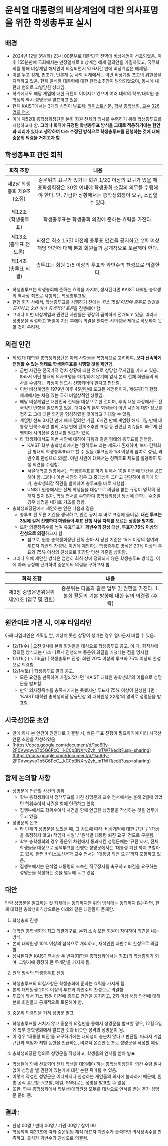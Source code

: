 윤석열 대통령의 비상계엄에 대한 의사표명을 위한 학생총투표 실시
===

## 배경
- 2024년 12월 3일(화) 23시 00분부로 대한민국 전역에 비상계엄이 선포되었음. 이후 155분만에 국회에서는 만장일치로 비상계엄 해제 결의안을 가결하였고, 국무회의를 통해 비상계엄 해제안이 의결되면서 약 6시간 만에 비상계엄은 해제됨.
- 이를 두고 정계, 법조계, 언론계 등 사회 각계에서는 이번 비상계엄 포고의 위헌성을 지적하고 있음. 현재 윤석열 대통령에 대한 탄핵소추안이 발의되었으며, 동시에 내란죄 혐의로 고발당한 상태임.
- 학계에서도 해당 계엄에 대한 규탄이 이어지고 있으며 여러 대학의 학부/대학원 총학생회 역시 성명문을 발표하고 있음.
- 현재 KAIST에서는 3개의 성명이 발표됨: [카이스트신문](https://times.kaist.ac.kr/news/articleView.html?idxno=22054), [학부 총학생회](https://www.instagram.com/p/DDLdR8NBCA0/$0/#), [교수 326명의 연서](https://news.nate.com/view/20241205n37367)
- 이에 제52대 총학생회장단은 본회 회원 전체의 의사를 수렴하기 위해 학생총투표를 시행하고자 함. **그러나 회칙에 규정된 학생총투표 방식을 그대로 적용하기에는 현안과 괴리가 있다고 생각하여 다소 수정된 방식으로 학생총투표를 진행하는 것에 대해 중운위 의결을 거치고자 함.**

## 학생총투표 관련 회칙
|  회칙 조항  |  내용 |
|:---:|:---:|
| 제2장 학생총회 제9조 (소집) | 중운위의 요구가 있거나 회원 1/20 이상의 요구가 있을 때 총학생회장은 30일 이내에 학생총회 소집의 의무를 수행해야 한다. 단, 긴급한 상황에서는 총학생회장이 요구, 소집할 수 있다. |
| 제12조 (학생총투표) | 학생총투표는 학생총회 의결에 준하는 효력을 가진다. |
| 제13조 (총투표 전 토론) | 의장은 최소 15일 이전에 총투표 안건을 공지하고, 2회 이상 해당 안건에 대해 본회 회원들과 공개적으로 토론해야 한다. |
| 제14조 (총투표 의결) | 총투표는 회원 1/5 이상의 투표와 과반수의 찬성으로 의결한다. |

- 학생총투표는 학생총회에 준하는 효력을 가지며, 성사된다면 KAIST 대학원 총학생회 역사상 최초로 시행되는 학생총투표임.
- 현행 회칙 상에서, 학생총투표를 시행하기 전에는 *최소 15일 이전에 총투표 안건을 공지하고, 2회 이상 공개적인 토론*을 진행해야 함.
- 그러나 이번 비상계엄과 관련된 사안들은 굉장히 급박하게 전개되고 있음. 따라서 성명문을 작성하고 15일이 지난 후에야 의결을 한다면 시의성을 제대로 확보하지 못할 것이 우려됨.

## 의결 안건
- 제52대 대학원 총학생회장단은 아래 사항들을 복합적으로 고려하여, **보다 신속하게 진행할 수 있는 형태로 학생총투표를 시행할 것을 제안**함.
  - 금번 사건은 전국가적 정치 상황에 대한 것으로 상당함 무게감을 가지고 있음. 따라서 어떤 형태의 의사표명을 하기/하지 않기에 앞서 본회 전체 회원들의 의사를 수렴하는 과정이 반드시 선행되어야 한다고 판단함.
  - 이번 비상계엄은 1979년 이후 45년만에 포고된 계엄령이자, 제6공화국 헌정 체제에서는 처음 있는 극히 비일상적인 상황임.
  - 해당 비상계엄은 대한민국 전역을 대상으로 한 것이며, 후속 대응 과정에서도 전국적인 반향을 일으키고 있음. 대다수의 본회 회원들이 이번 사건에 대한 정보를 접하고 그에 대한 의견을 형성하였을 것이라고 기대할 수 있음.
  - 계엄령 선포 3시간 만에 해제 결의안 가결, 6시간 만에 계엄령 해제, 1일 만에 대통령 탄핵소추안 발의, 4일 만에 탄핵소추안 표결 등 관련된 이슈들이 빠르게 진행되어 시의성을 중요시할 필요가 있음.
  - 타 학생회에서도 이번 사안에 대하여 다음과 같은 형태의 총투표를 진행함.
    - KAIST 학부 총학생회에서는 '정책투표'라는 제도가 존재하며, 보다 간략화된 형태의 학생총투표라고 할 수 있음 (투표권자 1/8 이상의 참여로 성립, 과반수의 찬성으로 의결). 이번 사안에 대해서는 정책투표 제도를 활용하여 학생 의견을 수렴함.
    - 서울대학교 원총에서는 학생총투표를 하기 위해서 10일 이전에 안건을 공표해야 함. 그러나 이번 사안의 경우 그 중대성이 크다고 판단하여 회칙에 의거, 총학생회장 직권을 발휘하여 총투표를 바로 시행함.
    - UNIST 원총에서는 전체 학생들을 대상으로 의결을 받는 규정이 명확히 정해져 있지 않아, 학생 연서를 수합하여 총학생회장단 당선에 준하는 수준일 경우 성명을 내기로 기조를 정함. 
- 총학생회장단에서 제안하는 안은 다음과 같음
  - 총투표 전 토론 기간을 생략하고, 안건 공지 후 바로 표결에 들어감. **대신 투표는 3일에 걸쳐 진행하여 회원들이 투표 진행 사실 자체를 모르는 상황을 방지함.**
  - 또한 의결정족수를 높여 유효투표자 **과반수의 찬성 대신, 투표자 75% 이상의 찬성으로 의결**하고자 함.
    - 참고로, 원총 총학생회장단 단독 출마 시 당선 기준은 15% 이상의 참여와 투표자 과반의 찬성임. 이번에 제안하는 학생총투표 방식은 20% 이상의 투표와 75% 이상의 찬성으로 회장단 당선 기준을 상회함.
- 그러나 위에 제안한 방식은 엄연히 회칙 상에 정의되지 않은 학생총투표 방식임. 이에 아래 규정에 근거하여 중운위의 의결을 구하고자 함.

|  회칙 조항  |  내용 |
|:---:|:---:|
| 제3장 중앙운영위원휘 제20조 (업무 및 권한) | 중운위는 다음과 같은 업무 및 권한을 가진다. 1. 본회 활동의 기본 방향에 대한 심의 의결권 (후략) |

## 원안대로 가결 시, 이후 타임라인
아래 타임라인은 계획일 뿐, 예상치 못한 상황이 생기는 경우 얼마든지 바뀔 수 있음.

- 12/11(수) | 오전 9시에 본회 회원들을 대상으로 학생총투표 공고. 이 때, 회칙상에 정의된 방식과는 다소 다르게 진행되며 중운위 의결을 거쳤다는 점을 명시함.
- 12/11(수) ~ 13(금) | 학생총투표 진행. 회원 20% 이상의 투표와 75% 이상의 찬성으로 의결함.
- 12/14(토) | 학생총투표 결과 공고.
  - 모든 요건을 만족하여 가결되었다면 'KAIST 대학원 총학생회'의 이름으로 성명문을 발표함. 
  - 만약 의사정족수를 충족시키지는 못했지만 투표자 75% 이상이 찬성한다면, 'KAIST 대학원 총학생회장 남궁민상 외 대학원생 XX명'의 명의로 성명문을 발표함.

## 시국선언문 초안
- 만에 하나 본 안건이 원안대로 가결될 시, 빠른 투표 진행이 필요하기에 미리 시국선언문 초안을 작성하였음
- [https://docs.google.com/document/d/1so6Ry-2F0VwqyvoTb5G6PcC__kC0pBNXryZyh_mTW7I/edit?usp=sharing](https://docs.google.com/document/d/1so6Ry-2F0VwqyvoTb5G6PcC__kC0pBNXryZyh_mTW7I/edit?usp=sharing)

## 함께 논의할 사항
- 성명문에 언급할 사건의 범위
  - 학부 총학생회에서 정책투표를 거친 성명문과 교수 연서에서는 올해 2월에 있었던 학위수여식 사건을 함께 언급하고 있음.
  - 집행부에서도 학위수여식 사건을 함께 언급한 성명문을 작성하는 것을 염두에 두고 있음.
- 성명문의 논조
  - 타 단체의 성명문을 보았을 때, 그 강도에 따라 '비상계엄에 대한 규탄' / '(대상을 특정하지 않고) 책임자 처벌' / '윤석열 대통령 퇴진 요구' 정도로 구분됨.
  - 학부 총학생회의 경우 중운위 차원에서 통과시킨 성명문에는 '규탄'까지, 전체 학생들을 대상으로 정책투표를 진행한 성명문에서는 '대통령 퇴진'까지 포함하고 있음. 한편 카이스트신문과 교수 연서는 '대통령 퇴진 요구'까지 포함하고 있음.
  - 집행부에서는 윤석열 대통령의 조속한 직무정지를 촉구하고 퇴진을 요구하는 성명문을 작성하는 것을 염두에 두고 있음.

## 대안
만약 성명문을 발표하는 것 자체에는 동의하지만 위의 방식에는 동의하지 않는다면, 현재 대학원 총학생회칙상으로는 아래와 같은 대안들이 존재함.
1. 학생총회 진행
  - 대학원 총학생회의 최고 의결기구로, 본회 소속 모든 회원이 참여하여 의견을 내는 방식.
  - 본회 대학원생 10% 이상의 참석으로 개회하고, 재석인원 과반수의 찬성으로 의결함.
  - 성사된다면 KAIST 역사상 두 번쨰(대학원 총학생회에서는 최초)의 학생총회가 되며, 그렇기에 굉장히 큰 무게감을 가지게 됨.

2. 원래 방식의 학생총투표 진행
  - 학생총투표의 의결사항은 학생총회에 준하는 효력을 가지게 됨.
  - 본회 대학원생 20% 이상의 투표와 과반수의 찬성으로 의결함.
  - 투표에 앞서 최소 15일 이전에 총투표 안건을 공지하고, 2회 이상 해당 안건에 대해 본회 회원들과 공개적으로 토론해야 함.

3. 중운위 의결만을 거쳐 성명문 발표
  - 학생총투표를 거치지 않고 중운위 의결만을 통해서 성명문을 발표할 경우, 12월 5일에 학부 총학생회에서 발표한 것과 비슷한 성격의 성명문이 됨.
  - 이 경우 '대통령 퇴진'을 요구하기에는 대의성이 충분치 않다고 판단됨. 따라서 계엄 규탄과 책임자 처벌 등만을 언급하는, 비교적 온건한 논조로 성명문을 작성할 예정.

4. 총학생회장단 명의로 성명문을 작성하고, 학생들의 연서를 받아 발표
  - 학생들에 의해 선출되어 전체 학생을 대의해야 하는 총학생회장단이 의견 수렴 절차 없이 성명을 낼 권한이 있는가에 대한 논란 뒤따를 수 있음.
  - 이렇게 작성한 성명문은 어디까지나 찬성하는 개인들의 의사에 불과하기 때문에, 원총 공식 홍보창구(포탈, 메일, SNS)로는 성명을 발표할 수 없음.
  - 또한, 학부 총학생회에서 학부생/대학원생 모두를 대상으로 연서를 받는 추가 성명문 준비 중.

## 결과: 
- 찬성 00명 / 반대 00명 / 기권 00명 / 참여 00
- 학생회칙 제23조에 따라 중운위원 재적 대표자 과반수가 출석하면 의사정족수를 만족하고, 출석자 과반수의 찬성으로 의결됨.
